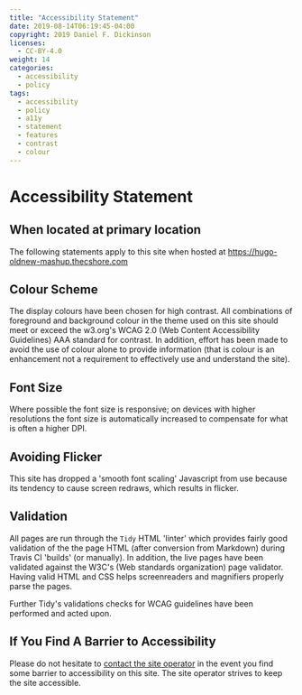 ```yaml
---
title: "Accessibility Statement"
date: 2019-08-14T06:19:45-04:00
copyright: 2019 Daniel F. Dickinson
licenses:
  - CC-BY-4.0
weight: 14
categories:
  - accessibility
  - policy
tags:
  - accessibility
  - policy
  - a11y
  - statement
  - features
  - contrast
  - colour
---
```


# Accessibility Statement

## When located at primary location

The following statements apply to this site when hosted at
<https://hugo-oldnew-mashup.thecshore.com>

## Colour Scheme

The display colours have been chosen for high contrast.  All
combinations of foreground and background colour in the theme used on
this site should meet or exceed the w3.org's WCAG 2.0 (Web Content
Accessibility Guidelines) AAA standard for contrast.  In addition,
effort has been made to avoid the use of colour alone to provide
information (that is colour is an enhancement not a requirement to
effectively use and understand the site).

## Font Size

Where possible the font size is responsive; on devices with higher resolutions
the font size is automatically increased to compensate for what is often a
higher DPI.

## Avoiding Flicker

This site has dropped a 'smooth font scaling' Javascript from use because its
tendency to cause screen redraws, which results in flicker.

## Validation

All pages are run through the `Tidy` HTML 'linter' which provides fairly good
validation of the the page HTML (after conversion from Markdown) during Travis
CI 'builds' (or manually).  In addition, the live pages have been validated
against the W3C's (Web standards organization) page validator.  Having
valid HTML and CSS helps screenreaders and magnifiers properly parse the pages.

Further Tidy's validations checks for WCAG guidelines have been performed and
acted upon.

## If You Find A Barrier to Accessibility

Please do not hesitate to [contact the site operator](siteentry/contactform) in
the event you find some barrier to accessibility on this site.  The site
operator strives to keep the site accessible.
